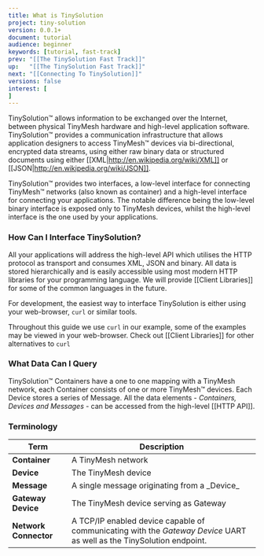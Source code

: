 ```yaml
---
title: What is TinySolution
project: tiny-solution
version: 0.0.1+
document: tutorial
audience: beginner
keywords: [tutorial, fast-track]
prev: "[[The TinySolution Fast Track]]"
up:   "[[The TinySolution Fast Track]]"
next: "[[Connecting To TinySolution]]"
versions: false
interest: [
]
---
```


TinySolution™ allows information to be exchanged over the Internet,
between physical TinyMesh hardware and high-level application software. TinySolution™
provides a communication infrastructure that allows application designers
to access TinyMesh™ devices via bi-directional, encrypted data streams,
using either raw binary data or structured documents using either [[XML|http://en.wikipedia.org/wiki/XML]] or [[JSON|http://en.wikipedia.org/wiki/JSON]].

TinySolution™ provides two interfaces, a low-level interface for
connecting TinyMesh™ networks (also known as container) and a high-level interface for
connecting your applications. The notable difference being the low-level
binary interface is exposed only to TinyMesh devices, whilst the
high-level interface is the one used by your applications.


### How Can I Interface TinySolution?

All your applications will address the high-level API which utilises
the HTTP protocol as transport and consumes XML, JSON and binary.
All data is stored hierarchically and is easily accessible using most modern
HTTP libraries for your programming language. We will provide [[Client
Libraries]] for some of the common languages in the future.

For development, the easiest way to interface TinySolution is either
using your web-browser, `curl` or similar tools.

<div class="info">
 Throughout this guide we use <code>curl</code> in our example, some of the examples
 may be viewed in your web-browser. Check out [[Client Libraries]] for
 other alternatives to <code>curl</code>
</div>

### What Data Can I Query

TinySolution™ Containers have a one to one mapping with a TinyMesh network,
each Container consists of one or more TinyMesh™ devices. Each Device
stores a series of Message. All the data elements - _Containers,
Devices and Messages_ - can be accessed from the high-level [[HTTP API]].

### Terminology

<table>
 <thead>
  <tr>
   <th><b>Term</b></th>
   <th><b>Description</b></th>
  </tr>
 </thead>
 <tbody>
  <tr><td><b>Container</b></td>     <td>A TinyMesh network</td></tr>
  <tr><td><b>Device</b></td>        <td>The TinyMesh device</td></tr>
  <tr><td><b>Message</b></td>       <td>A single message originating from a _Device_</td></tr>
  <tr><td><b>Gateway Device</b></td><td>The TinyMesh device serving as Gateway</td></tr>
  <tr><td><b>Network Connector</b></td>
   <td>A TCP/IP enabled device capable of communicating with the
    <i>Gateway Device</i> UART as well as the TinySolution endpoint.
   </td></tr>
 </tbody>
</table>
